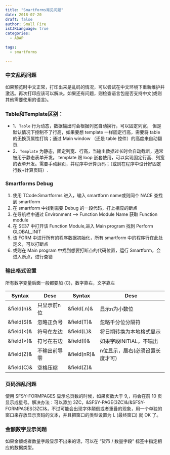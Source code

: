 ```yaml
---
title: "Smartforms常见问题"
date: 2018-07-20
draft: false
author: Small Fire
isCJKLanguage: true
categories: 
  - ABAP

tags: 
  - smartforms

---
```


### 中文乱码问题

如果预览时中文正常，打印出来是乱码的情况，可以尝试在中文环境下重新维护并激活。再次打印应该可以解决。如果还有问题，则检查语言包是否支持中文(或则其他需要使用的语言)。

### Table和Template区别：

- 1、`Table` 行为动态，数据输出时会根据列宽自动换行，可以固定列宽，
  但是默认情况下控制不了行高，如果要想 template 一样固定行高，需要将 table 的无换页属性打钩；通过 Main window （还是 table 控件）的高度来自动翻页.
- 2、`Template` 为静态，固定列宽、行高，当输出数据过长时会自动截断，通常被用于静态表单开发。
  template 跟 loop 嵌套使用，可以实现固定行高、列宽的表单开发。需要手动翻页，并程序中计算页码；（或则在程序中设计好固定行数+计算页码）.

### Smartforms Debug

1. 使用 TCode:Smartforms 进入，输入 smartform name或则同个 NACE 查找到 smartform
2. 在 smartform 中找到需要 Debug 的一段代码，打上相应的断点
3. 在导航栏中通过 Environment –> Function Module Name 获取 Function module
4. 在 SE37 中打开该 Function Module,进入 Main program 找到 Perform GLOBAL_INIT
5. 该 FORM 中进行所有的程序数据初始化，所有 smartform 中的程序行在此处定义，可以打断点
6. 或则在 Main program 中找到想要打断点的代码位置，运行 Smartform，会进入断点，进行查错

### 输出格式设置

所有数字变量后面一般都要加 (C)，数字靠右，文字靠左

| Syntax     | Desc         | Syntax      | Desc                            |
| ---------- | ------------ | ----------- | ------------------------------- |
| &field(n)& | 只显示前n位  | &field(.n)& | 显示n为小数位                   |
| &field(S)& | 忽略正负号   | &field(T)&  | 忽略千分位分隔符                |
| &field(<)& | 符号在左边   | &field(L)&  | 将日期转换为本地格式显示        |
| &field(>)& | 符号在右边   | &field(I)&  | 如果字段INITIAL，不输出         |
| &field(Z)& | 不输出前导零 | &field(nR)& | n位显示，居右(必须设置长度才可) |
| &field(C)& | 空格压缩     | &field(Z)&  |                                 |

### 页码混乱问题

使用 SFSY-FORMPAGES 显示总页数的时候，如果页数大于 9,，将会在前 10 页显示成星号。解决办法：可以添加 3ZC，&SFSY-PAGE(3ZC)&/&SFSY-FORMPAGES(3ZC)&，不过可能会出现字体颠倒或者重叠的现象，用一个单独的窗口来存放显示页码的文本，并且把窗口的类型设置为 L (最终窗口) 就 OK 了。

### 金额数字显示问题

如果金额或者数量字段显示不出来的话，可以在 “货币 / 数量字段” 标签中指定相应的数据类型。



